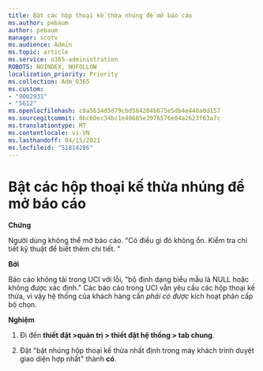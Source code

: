 ```yaml
---
title: Bật các hộp thoại kế thừa nhúng để mở báo cáo
ms.author: pebaum
author: pebaum
manager: scotv
ms.audience: Admin
ms.topic: article
ms.service: o365-administration
ROBOTS: NOINDEX, NOFOLLOW
localization_priority: Priority
ms.collection: Adm_O365
ms.custom:
- "9002931"
- "5612"
ms.openlocfilehash: c8a5634d5d79cbd584284b675e5db4e448a0d157
ms.sourcegitcommit: 8bc60ec34bc1e40685e3976576e04a2623f63a7c
ms.translationtype: MT
ms.contentlocale: vi-VN
ms.lasthandoff: 04/15/2021
ms.locfileid: "51814286"
---
```

# <a name="enable-embedding-legacy-dialogs-to-open-reports"></a>Bật các hộp thoại kế thừa nhúng để mở báo cáo

**Chứng**

Người dùng không thể mở báo cáo. "Có điều gì đó không ổn. Kiểm tra chi tiết kỹ thuật để biết thêm chi tiết. "

**Bởi**

Báo cáo không tải trong UCI với lỗi, "bộ định dạng biểu mẫu là NULL hoặc không được xác định." Các báo cáo trong UCI vẫn yêu cầu các hộp thoại kế thừa, vì vậy hệ thống của khách hàng cần *phải có được* kích hoạt phân cấp bộ chọn.

**Nghiệm**

1. Đi đến **thiết đặt >quản trị > thiết đặt hệ thống > tab chung**.

2. Đặt "bật nhúng hộp thoại kế thừa nhất định trong máy khách trình duyệt giao diện hợp nhất" thành **có**.
